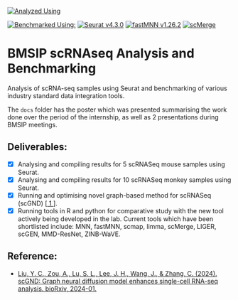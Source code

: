 [![Analyzed Using](https://img.shields.io/badge/Analyzed%20Using-Seurat%20v%204&#46;3&#46;0-blue.svg)](https://satijalab.org/seurat/)

[![Benchmarked Using:](https://img.shields.io/badge/Benchmarked%20Using:-grey)](https://github.com/saumyapo/Coral-Database/) [![Seurat v4.3.0](https://img.shields.io/badge/Seurat%20v%204&#46;3&#46;0-blue.svg)](https://satijalab.org/seurat/) [![fastMNN v1.26.2](https://img.shields.io/badge/fastMNN%20v%201&#46;26&#46;2-purple.svg)](https://bioconductor.org/packages/devel/bioc/vignettes/batchelor/inst/doc/correction.html) [![scMerge](https://img.shields.io/badge/scMerge%20v%201&#46;14&#46;0-darkgreen.svg)](https://sydneybiox.github.io/scMerge/articles/scMerge.html) 

# BMSIP scRNAseq Analysis and Benchmarking
Analysis of scRNA-seq samples using Seurat and benchmarking of various industry standard data integration tools.

The `docs` folder has the poster which was presented summarising the work done over the period of the internship, as well as 2 presentations during BMSIP meetings.

## Deliverables:
- [x] Analysing and compiling results for 5 scRNASeq mouse samples using Seurat.
- [x] Analysing and compiling results for 10 scRNASeq monkey samples using Seurat.
- [x] Running and optimising novel graph-based method for scRNASeq (scGND) [[ 1 ](https://www.biorxiv.org/content/10.1101/2024.01.28.577667v1.abstract)].
- [x] Running tools in R and python for comparative study with the new tool actively being developed in the lab. Current tools which have been shortlisted include: MNN, fastMNN, scmap, limma, scMerge, LIGER, scGEN, MMD-ResNet, ZINB-WaVE.

## Reference:
- [Liu, Y. C., Zou, A., Lu, S. L., Lee, J. H., Wang, J., & Zhang, C. (2024). scGND: Graph neural diffusion model enhances single-cell RNA-seq analysis. bioRxiv, 2024-01.](https://www.biorxiv.org/content/10.1101/2024.01.28.577667v1.abstract)
